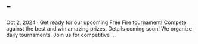 # -
Oct 2, 2024 · Get ready for our upcoming Free Fire tournament! Compete against the best and win amazing prizes. Details coming soon! We organize daily tournaments. Join us for competitive …
